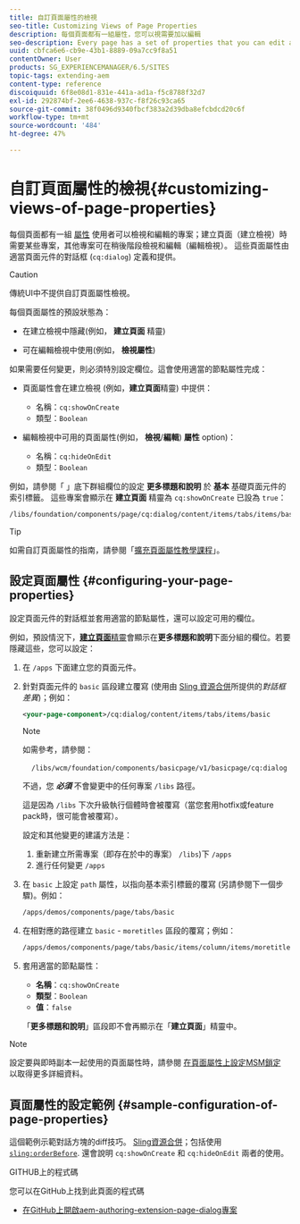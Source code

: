 ```yaml
---
title: 自訂頁面屬性的檢視
seo-title: Customizing Views of Page Properties
description: 每個頁面都有一組屬性，您可以視需要加以編輯
seo-description: Every page has a set of properties that you can edit as required
uuid: cbfca6e6-cb9e-43b1-8889-09a7cc9f8a51
contentOwner: User
products: SG_EXPERIENCEMANAGER/6.5/SITES
topic-tags: extending-aem
content-type: reference
discoiquuid: 6f8e08d1-831e-441a-ad1a-f5c8788f32d7
exl-id: 292874bf-2ee6-4638-937c-f8f26c93ca65
source-git-commit: 38f0496d9340fbcf383a2d39dba8efcbdcd20c6f
workflow-type: tm+mt
source-wordcount: '484'
ht-degree: 47%

---
```


# 自訂頁面屬性的檢視{#customizing-views-of-page-properties}

每個頁面都有一組 [屬性](/help/sites-authoring/editing-page-properties.md) 使用者可以檢視和編輯的專案；建立頁面（建立檢視）時需要某些專案，其他專案可在稍後階段檢視和編輯（編輯檢視）。 這些頁面屬性由適當頁面元件的對話框 (`cq:dialog`) 定義和提供。

>[!CAUTION]
>
>傳統UI中不提供自訂頁面屬性檢視。

每個頁面屬性的預設狀態為：

* 在建立檢視中隱藏(例如， **建立頁面** 精靈)

* 可在編輯檢視中使用(例如， **檢視屬性**)

如果需要任何變更，則必須特別設定欄位。這會使用適當的節點屬性完成：

* 頁面屬性會在建立檢視 (例如，**建立頁面**&#x200B;精靈) 中提供：

   * 名稱：`cq:showOnCreate`
   * 類型：`Boolean`

* 編輯檢視中可用的頁面屬性(例如， **檢視**/**編輯**) **屬性** option)：

   * 名稱：`cq:hideOnEdit`
   * 類型：`Boolean`

例如，請參閱「 」底下群組欄位的設定 **更多標題和說明** 於 **基本** 基礎頁面元件的索引標籤。 這些專案會顯示在 **建立頁面** 精靈為 `cq:showOnCreate` 已設為 `true`：

```xml
/libs/foundation/components/page/cq:dialog/content/items/tabs/items/basic/items/column/items/moretitles
```

>[!TIP]
>
>如需自訂頁面屬性的指南，請參閱「[擴充頁面屬性教學課程](https://experienceleague.adobe.com/docs/experience-manager-learn/sites/developing/page-properties-technical-video-develop.html?lang=zh-Hant)」。

## 設定頁面屬性 {#configuring-your-page-properties}

設定頁面元件的對話框並套用適當的節點屬性，還可以設定可用的欄位。

例如，預設情況下，[**建立頁面**&#x200B;精靈](/help/sites-authoring/managing-pages.md#creating-a-new-page)會顯示在&#x200B;**更多標題和說明**&#x200B;下面分組的欄位。若要隱藏這些，您可以設定：

1. 在 `/apps` 下面建立您的頁面元件。
1. 針對頁面元件的 `basic` 區段建立覆寫 (使用由 [Sling 資源合併](/help/sites-developing/sling-resource-merger.md)所提供的&#x200B;*對話框差異*)；例如：

   ```xml
   <your-page-component>/cq:dialog/content/items/tabs/items/basic
   ```

   >[!NOTE]
   >
   >如需參考，請參閱：
   >
   >    `/libs/wcm/foundation/components/basicpage/v1/basicpage/cq:dialog`
   >
   不過，您 ***必須*** 不會變更中的任何專案 `/libs` 路徑。
   >
   這是因為 `/libs` 下次升級執行個體時會被覆寫（當您套用hotfix或feature pack時，很可能會被覆寫）。
   >
   設定和其他變更的建議方法是：
   >
   1. 重新建立所需專案（即存在於中的專案） `/libs`)下 `/apps`
   1. 進行任何變更 `/apps`

1. 在 `basic` 上設定 `path` 屬性，以指向基本索引標籤的覆寫 (另請參閱下一個步驟)。例如：

   ```xml
   /apps/demos/components/page/tabs/basic
   ```

1. 在相對應的路徑建立 `basic` - `moretitles` 區段的覆寫；例如：

   ```xml
   /apps/demos/components/page/tabs/basic/items/column/items/moretitles
   ```

1. 套用適當的節點屬性：

   * **名稱**：`cq:showOnCreate`
   * **類型**：`Boolean`
   * **值**：`false`

   「**更多標題和說明**」區段即不會再顯示在「**建立頁面**」精靈中。

>[!NOTE]
>
設定要與即時副本一起使用的頁面屬性時，請參閱 [在頁面屬性上設定MSM鎖定](/help/sites-developing/extending-msm.md#configuring-msm-locks-on-page-properties-touch-enabled-ui) 以取得更多詳細資料。

## 頁面屬性的設定範例 {#sample-configuration-of-page-properties}

這個範例示範對話方塊的diff技巧。 [Sling資源合併](/help/sites-developing/sling-resource-merger.md)；包括使用 [`sling:orderBefore`](/help/sites-developing/sling-resource-merger.md#properties). 還會說明 `cq:showOnCreate` 和 `cq:hideOnEdit` 兩者的使用。

GITHUB上的程式碼

您可以在GitHub上找到此頁面的程式碼

* [在GitHub上開啟aem-authoring-extension-page-dialog專案](https://github.com/Adobe-Marketing-Cloud/aem-authoring-extension-page-dialog)
